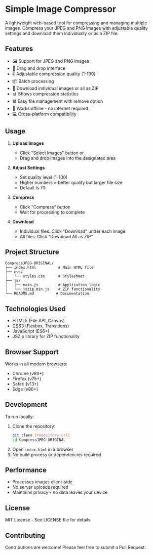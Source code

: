 # Simple Image Compressor

A lightweight web-based tool for compressing and managing multiple images. Compress your JPEG and PNG images with adjustable quality settings and download them individually or as a ZIP file.

## Features

- 🖼️ Support for JPEG and PNG images
- 📱 Drag and drop interface
- 🎚️ Adjustable compression quality (1-100)
- 📦 Batch processing
- 💾 Download individual images or all as ZIP
- 📊 Shows compression statistics
- 🗑️ Easy file management with remove option
- 🔌 Works offline - no internet required
- 💻 Cross-platform compatibility

## Usage

1. **Upload Images**
   - Click "Select Images" button or
   - Drag and drop images into the designated area

2. **Adjust Settings**
   - Set quality level (1-100)
   - Higher numbers = better quality but larger file size
   - Default is 70

3. **Compress**
   - Click "Compress" button
   - Wait for processing to complete

4. **Download**
   - Individual files: Click "Download" under each image
   - All files: Click "Download All as ZIP"

## Project Structure

```
CompressJPEG-ORIGINAL/
├── index.html          # Main HTML file
├── css/
│   └── styles.css      # Stylesheet
├── js/
│   ├── main.js         # Application logic
│   └── jszip.min.js    # ZIP functionality
└── README.md          # Documentation
```

## Technologies Used

- HTML5 (File API, Canvas)
- CSS3 (Flexbox, Transitions)
- JavaScript (ES6+)
- JSZip library for ZIP functionality

## Browser Support

Works in all modern browsers:
- Chrome (v80+)
- Firefox (v75+)
- Safari (v13+)
- Edge (v80+)

## Development

To run locally:
1. Clone the repository:
   ```bash
   git clone [repository-url]
   cd CompressJPEG-ORIGINAL
   ```
2. Open `index.html` in a browser
3. No build process or dependencies required

## Performance

- Processes images client-side
- No server uploads required
- Maintains privacy - no data leaves your device

## License

MIT License - See LICENSE file for details

## Contributing

Contributions are welcome! Please feel free to submit a Pull Request.